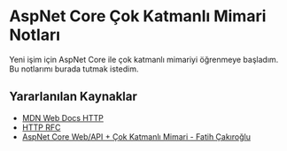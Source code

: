 # AspNet Core Çok Katmanlı Mimari Notları

Yeni işim için AspNet Core ile çok katmanlı mimariyi öğrenmeye başladım. Bu notlarımı burada tutmak istedim.

## Yararlanılan Kaynaklar

- [MDN Web Docs HTTP](https://developer.mozilla.org/en-US/docs/Web/HTTP)
- [HTTP RFC](https://httpwg.org/specs/rfc9110.html)
- [AspNet Core Web/API + Çok Katmanlı Mimari - Fatih Çakıroğlu](https://www.udemy.com/course/asp-net-core-api-web-cok-katmanli-mimari-api-best-practices/)